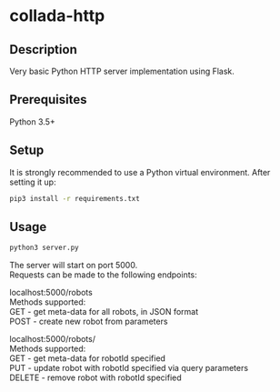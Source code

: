 # collada-http

## Description

Very basic Python HTTP server implementation using Flask.

## Prerequisites

Python 3.5+

## Setup

It is strongly recommended to use a Python virtual environment. After setting it up:

```sh
pip3 install -r requirements.txt
```

## Usage

```sh
python3 server.py
```

The server will start on port 5000.  
Requests can be made to the following endpoints:  

localhost:5000/robots  
Methods supported:  
GET  - get meta-data for all robots, in JSON format  
POST - create new robot from parameters  

localhost:5000/robots/<robotId>  
Methods supported:  
GET    - get meta-data for robotId specified  
PUT	   - update robot with robotId specified via query parameters  
DELETE - remove robot with robotId specified  
